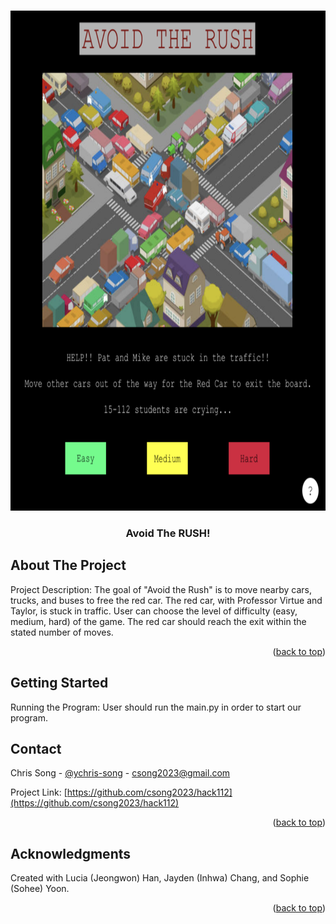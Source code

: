 <!-- Improved compatibility of back to top link: See: https://github.com/othneildrew/Best-README-Template/pull/73 -->
<a name="readme-top"></a>
<!--
*** Thanks for checking out the Best-README-Template. If you have a suggestion
*** that would make this better, please fork the repo and create a pull request
*** or simply open an issue with the tag "enhancement".
*** Don't forget to give the project a star!
*** Thanks again! Now go create something AMAZING! :D
-->



<!-- PROJECT SHIELDS -->
<!--
*** I'm using markdown "reference style" links for readability.
*** Reference links are enclosed in brackets [ ] instead of parentheses ( ).
*** See the bottom of this document for the declaration of the reference variables
*** for contributors-url, forks-url, etc. This is an optional, concise syntax you may use.
*** https://www.markdownguide.org/basic-syntax/#reference-style-links
-->

<!-- PROJECT LOGO -->
<br />
<div align="center">
  <a href="https://docs.google.com/presentation/d/18tj-degyDAsGrBU2I1TEENEnfXzQvAz-ATHaIExopl8/edit?usp=sharing">
    <img src="images/logo.png" alt="Logo" width="800" height="800">
  </a>

  <h3 align="center">Avoid The RUSH!</h3>


</div>



<!-- ABOUT THE PROJECT -->
## About The Project

Project Description: 
The goal of "Avoid the Rush" is to move nearby cars, trucks, and buses to free the red car. 
The red car, with Professor Virtue and Taylor, is stuck in traffic.
User can choose the level of difficulty (easy, medium, hard) of the game. 
The red car should reach the exit within the stated number of moves. 

<p align="right">(<a href="#readme-top">back to top</a>)</p>


<!-- GETTING STARTED -->
## Getting Started

Running the Program:
User should run the main.py in order to start our program. 

<!-- CONTACT -->
## Contact

Chris Song - [@ychris-song](https://www.linkedin.com/in/ychris-song/) - csong2023@gmail.com

Project Link: [https://github.com/csong2023/hack112](https://github.com/csong2023/hack112)

<p align="right">(<a href="#readme-top">back to top</a>)</p>

<!-- ACKNOWLEDGMENTS -->
## Acknowledgments

Created with Lucia (Jeongwon) Han, Jayden (Inhwa) Chang, and Sophie (Sohee) Yoon.

<p align="right">(<a href="#readme-top">back to top</a>)</p>

